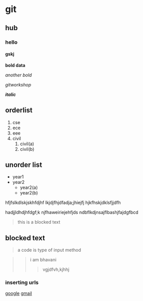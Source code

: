 # git
## hub
### hello
#### gskj

**bold data**

_another bold_

*gitworkshop*

_**italic**_

## orderlist
1. cse
2. ece
3. eee
4. civil
   1. civil(a)
   2. civil(b)
## unorder list
- year1
- year2
   * year2(a)
   * year2(b)
   
hfjfslkdlskjskhfdjhf
lkjdjfhjdfadja;jhiejfj
hjkfhskjdklsfjjdfh

hadjjldhdjhfdgf;k
njfhaweiriejehfjds
ndbflkdjnsajflbashjfajdgfbcd

>this is a blocked text

## blocked text
>a code is type of input method

>>i am bhavani
>>>vgjdfvh,kjhhj

### inserting urls
[google](https://www.google.com/)
[gmail](https://www.google.com)
